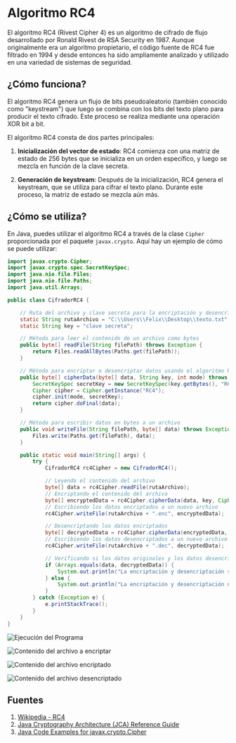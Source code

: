 # Algoritmo RC4

El algoritmo RC4 (Rivest Cipher 4) es un algoritmo de cifrado de flujo desarrollado por Ronald Rivest de RSA Security en 1987. Aunque originalmente era un algoritmo propietario, el código fuente de RC4 fue filtrado en 1994 y desde entonces ha sido ampliamente analizado y utilizado en una variedad de sistemas de seguridad.

## ¿Cómo funciona?

El algoritmo RC4 genera un flujo de bits pseudoaleatorio (también conocido como "keystream") que luego se combina con los bits del texto plano para producir el texto cifrado. Este proceso se realiza mediante una operación XOR bit a bit.

El algoritmo RC4 consta de dos partes principales:

1. **Inicialización del vector de estado**: RC4 comienza con una matriz de estado de 256 bytes que se inicializa en un orden específico, y luego se mezcla en función de la clave secreta.

2. **Generación de keystream**: Después de la inicialización, RC4 genera el keystream, que se utiliza para cifrar el texto plano. Durante este proceso, la matriz de estado se mezcla aún más.

## ¿Cómo se utiliza?

En Java, puedes utilizar el algoritmo RC4 a través de la clase `Cipher` proporcionada por el paquete `javax.crypto`. Aquí hay un ejemplo de cómo se puede utilizar:

```java
import javax.crypto.Cipher;
import javax.crypto.spec.SecretKeySpec;
import java.nio.file.Files;
import java.nio.file.Paths;
import java.util.Arrays;

public class CifradorRC4 {

    // Ruta del archivo y clave secreta para la encriptación y desencriptación
    static String rutaArchivo = "C:\\Users\\Felix\\Desktop\\texto.txt";
    static String key = "clave secreta";

    // Método para leer el contenido de un archivo como bytes
    public byte[] readFile(String filePath) throws Exception {
        return Files.readAllBytes(Paths.get(filePath));
    }

    // Método para encriptar o desencriptar datos usando el algoritmo RC4
    public byte[] cipherData(byte[] data, String key, int mode) throws Exception {
        SecretKeySpec secretKey = new SecretKeySpec(key.getBytes(), "RC4");
        Cipher cipher = Cipher.getInstance("RC4");
        cipher.init(mode, secretKey);
        return cipher.doFinal(data);
    }

    // Método para escribir datos en bytes a un archivo
    public void writeFile(String filePath, byte[] data) throws Exception {
        Files.write(Paths.get(filePath), data);
    }

    public static void main(String[] args) {
        try {
            CifradorRC4 rc4Cipher = new CifradorRC4();

            // Leyendo el contenido del archivo
            byte[] data = rc4Cipher.readFile(rutaArchivo);
            // Encriptando el contenido del archivo
            byte[] encryptedData = rc4Cipher.cipherData(data, key, Cipher.ENCRYPT_MODE);
            // Escribiendo los datos encriptados a un nuevo archivo
            rc4Cipher.writeFile(rutaArchivo + ".enc", encryptedData);

            // Desencriptando los datos encriptados
            byte[] decryptedData = rc4Cipher.cipherData(encryptedData, key, Cipher.DECRYPT_MODE);
            // Escribiendo los datos desencriptados a un nuevo archivo
            rc4Cipher.writeFile(rutaArchivo + ".dec", decryptedData);

            // Verificando si los datos originales y los datos desencriptados son iguales
            if (Arrays.equals(data, decryptedData)) {
                System.out.println("La encriptación y desencriptación se han realizado correctamente.");
            } else {
                System.out.println("La encriptación y desencriptación no se han realizado correctamente.");
            }
        } catch (Exception e) {
            e.printStackTrace();
        }
    }
}
```
![Ejecución del Programa](imagenes/ejec.png)

![Contenido del archivo a encriptar](imagenes/contenido_texto.png)

![Contenido del archivo encriptado](imagenes/encriptado.png)

![Contenido del archivo desencriptado](imagenes/desencriptado.png)

## Fuentes

1. [Wikipedia - RC4](https://es.wikipedia.org/wiki/RC4)
2. [Java Cryptography Architecture (JCA) Reference Guide](https://docs.oracle.com/javase/8/docs/technotes/guides/security/crypto/CryptoSpec.html)
3. [Java Code Examples for javax.crypto.Cipher](https://www.programcreek.com/java-api-examples/?class=javax.crypto.Cipher&method=getInstance)
